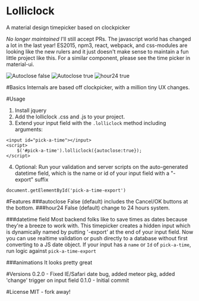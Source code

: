# Lolliclock
A material design timepicker based on clockpicker

*No longer maintained* I'll still accept PRs. The javascript world has changed a lot in the last year! ES2015, npm3, react, webpack, and css-modules are looking like the new rulers and it just doesn't make sense to maintain a fun little project like this. For a similar component, please see the time picker in material-ui.  

![Autoclose false](https://github.com/Casear/lolliclock/blob/master/assets/lolliclock.PNG)
![Autoclose true](https://github.com/Casear/lolliclock/blob/master/assets/lolliclock_autoclose.PNG)
![hour24 true](https://github.com/Casear/lolliclock/blob/master/assets/lolliclock_24hours.png)


#Basics
Internals are based off clockpicker, with a million tiny UX changes.

#Usage
1. Install jquery
2. Add the lolliclock .css and .js to your project.
3. Extend your input field with the `.lolliclock` method including arguments:
```
<input id="pick-a-time"></input>
<script>
	$('#pick-a-time').lolliclock({autoclose:true});
</script>
```
4. Optional: Run your validation and server scripts on the auto-generated datetime field, which is the name or id of your input field with a "-export" suffix
```
document.getElementById('pick-a-time-export')
```

#Features
###autoclose
False (default) includes the Cancel/OK buttons at the bottom.
###hour24
False (default) change to 24 hours system.

###datetime field
Most backend folks like to save times as dates because they're a breeze to work with.
This timepicker creates a hidden input which is dynamically named by putting '-export' at the end of your input field.
Now you can use realtime validation or push directly to a database without first converting to a JS date object.
If your input has a `name` or `Id` of `pick-a-time`, run logic against `pick-a-time-export`

###animations
It looks pretty great

#Versions
0.2.0 - Fixed IE/Safari date bug, added meteor pkg, added 'change' trigger on input field
0.1.0 - Initial commit

#License
MIT - fork away!

